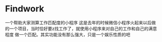 # Findwork
一个帮助大家测算工作匹配度的小程序
这是去年的时候微信小程序火起来以后做的一个项目，当时恰好要z找工作了，就使用小程序来对自己的工作和自己的满意程度
做一个匹配。其实功能没有那么强大，只是一个娱乐性质的吧
